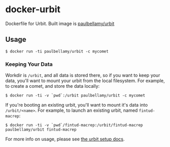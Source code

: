 # docker-urbit

Dockerfile for Urbit. Built image is [paulbellamy/urbit](https://hub.docker.com/r/paulbellamy/urbit/)

## Usage

```
$ docker run -ti paulbellamy/urbit -c mycomet
```

### Keeping Your Data

Workdir is `/urbit`, and all data is stored there, so if you want to
keep your data, you'll want to mount your urbit from the local
filesystem. For example, to create a comet, and store the data
locally:

```
$ docker run -ti -v `pwd`:/urbit paulbellamy/urbit -c mycomet
```

If you're booting an existing urbit, you'll want to mount it's data
into `/urbit/<name>`. For example, to launch an existing urbit, named
`fintud-macrep`:

```
$ docker run -ti -v `pwd`/fintud-macrep:/urbit/fintud-macrep paulbellamy/urbit fintud-macrep
```

For more info on usage, please see [the urbit setup
docs](http://urbit.org/docs/using/setup/).
